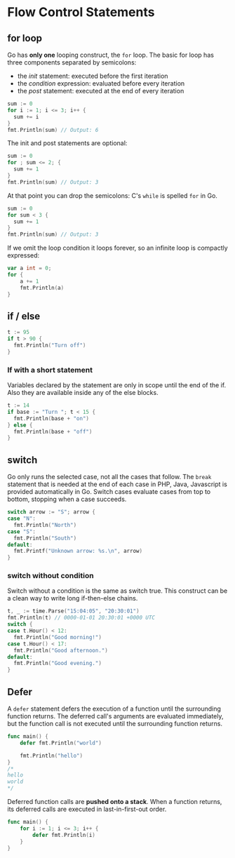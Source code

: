 # Flow Control Statements

## for loop

Go has **only one** looping construct, the `for` loop. The basic for loop has three components separated by semicolons:

- the *init* statement: executed before the first iteration
- the *condition* expression: evaluated before every iteration
- the *post* statement: executed at the end of every iteration

```go
sum := 0
for i := 1; i <= 3; i++ {
  sum += i
}
fmt.Println(sum) // Output: 6
```

The init and post statements are optional:

```go
sum := 0
for ; sum <= 2; {
  sum += 1
}
fmt.Println(sum) // Output: 3
```

At that point you can drop the semicolons: C's `while` is spelled `for` in Go.

```go
sum := 0
for sum < 3 {
  sum += 1
}
fmt.Println(sum) // Output: 3
```

If we omit the loop condition it loops forever, so an infinite loop is compactly expressed:

```go
var a int = 0;
for {
    a += 1
    fmt.Println(a)
}
```

## if / else

```go
t := 95
if t > 90 {
  fmt.Println("Turn off")
}
```

### If with a short statement

Variables declared by the statement are only in scope until the end of the if. Also they are available inside any of the else blocks.

```go
t := 14
if base := "Turn "; t < 15 {
  fmt.Println(base + "on")
} else {
  fmt.Println(base + "off")
}
```

## switch

Go only runs the selected case, not all the cases that follow. 
The `break` statement that is needed at the end of each case in PHP, Java, Javascript is provided automatically in Go.
Switch cases evaluate cases from top to bottom, stopping when a case succeeds.

```go
switch arrow := "S"; arrow {
case "N":
  fmt.Println("North")
case "S":
  fmt.Println("South")
default:
  fmt.Printf("Unknown arrow: %s.\n", arrow)
}
```

### switch without condition

Switch without a condition is the same as switch true.
This construct can be a clean way to write long if-then-else chains.

```go
t, _ := time.Parse("15:04:05", "20:30:01")
fmt.Println(t) // 0000-01-01 20:30:01 +0000 UTC
switch {
case t.Hour() < 12:
  fmt.Println("Good morning!")
case t.Hour() < 17:
  fmt.Println("Good afternoon.")
default:
  fmt.Println("Good evening.")
}
```

## Defer

A `defer` statement defers the execution of a function until the surrounding function returns.
The deferred call's arguments are evaluated immediately, but the function call is not executed until the surrounding function returns.

```go
func main() {
    defer fmt.Println("world")

    fmt.Println("hello")
}
/*
hello
world
*/
```

Deferred function calls are **pushed onto a stack**. When a function returns, its deferred calls are executed in last-in-first-out order.

```go
func main() {
    for i := 1; i <= 3; i++ {
        defer fmt.Println(i)
    }
}
```

